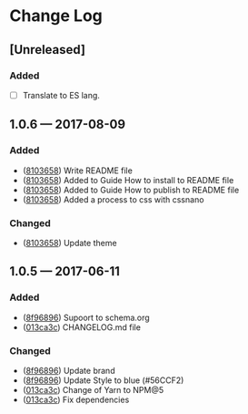 # Change Log

## [Unreleased]
### Added
- [ ] Translate to ES lang.

## 1.0.6 — 2017-08-09
### Added
- ([8103658][]) Write README file
- ([8103658][]) Added to Guide How to install to README file
- ([8103658][]) Added to Guide How to publish to README file
- ([8103658][]) Added a process to css with cssnano

### Changed
- ([8103658][]) Update theme

## 1.0.5 — 2017-06-11
### Added
- ([8f96896][]) Supoort to schema.org
- ([013ca3c][]) CHANGELOG.md file

### Changed
- ([8f96896][]) Update brand
- ([8f96896][]) Update Style to blue (#56CCF2)
- ([013ca3c][]) Change of Yarn to NPM@5
- ([013ca3c][]) Fix dependencies

[013ca3c]: https://github.com/JonDotsoy/jondosoy-www/commit/013ca3c
[8f96896]: https://github.com/JonDotsoy/jondosoy-www/commit/8f96896
[8103658]: https://github.com/JonDotsoy/jondosoy-www/commit/8103658
